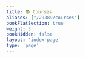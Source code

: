 ```yaml
---
title: 📚 Courses
aliases: ["/29389/courses"]
bookFlatSection: true
weight: 3
bookHidden: false
layout: 'index-page'
type: 'page'
---
```

